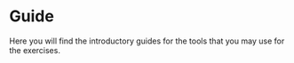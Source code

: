 # Guide

Here you will find the introductory guides for the tools that you may use for the exercises.
